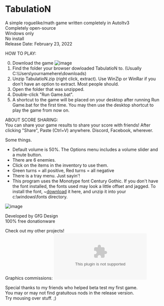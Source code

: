 # TabulatioN  
A simple roguelike/math game written completely in AutoItv3  
Completely open-source  
Windows only  
No install  
Release Date: February 23, 2022  
  
HOW TO PLAY:  
  
0. Download the game ![image](https://user-images.githubusercontent.com/84418728/155447490-f2f66bb5-2e61-4fbb-a13e-fafd365f012c.png)
1. Find the folder your browser dowloaded TabulatioN to. (Usually C:\Users\yournamehere\downloads)
2. Unzip TabulatioN.zip (right click, extract). Use WinZip or WinRar if you don't have an option to extract. Most people should.
3. Open the folder that was unzipped.
4. Double-click "Run Game.bat".
5. A shortcut to the game will be placed on your desktop after running Run Game.bat for the first time. You may then use the desktop shortcut to play the game from now on.

ABOUT SCORE SHARING:  
You can share your game results to share your score with friends! After clicking "Share", Paste (Ctrl+V) anywhere. Discord, Facebook, wherever.

Some things.  
- Default volume is 50%. The Options menu includes a volume slider and a mute button.  
- There are 6 enemies.  
- Click on the items in the inventory to use them.  
- Green turns = all positive, Red turns = all negative  
- There is a tray menu. Just sayin'!  
- This program uses the Monotype font Century Gothic. If you don't have the font installed, the fonts used may look a little offset and jagged. To install the font, ~[download](https://fontshmontscom.s3.amazonaws.com/century-gothic.zip?AWSAccessKeyId=AKIAW2AGDIERC6NPDCWH&Expires=1645729263&Signature=4B7U9G5R6quwXgGlzZn%2BzI8n75s%3D) it here, and unzip it into your c:\windows\fonts directory.

![image](https://user-images.githubusercontent.com/84418728/155447869-5698d66b-ee6c-4e1e-9f23-60c9175c446e.png)

Developed by GfG Design  
100% free donationware  
  
Check out my other projects!  
Graphics commissions: ![My Adobe portfolio](gfgdesign.myportfolio.com)  
  
Special thanks to my friends who helped beta test my first game.  
You may or may not find gratuitous nods in the release version.  
Try mousing over stuff. ;)  
